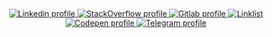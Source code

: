 <!-- <p align="center">
  <a href="https://maiconandsilva.gitlab.io"><strong>maiconandsilva.gitlab.io</strong></a>
</p> -->

<!-- https://github.com/DenverCoder1/readme-typing-svg -->
<!-- <p align="center">
    <a href="https://github.com/maiconandsilva/npx-card-maiconandsilva#readme">
        <img alt="Typing SVG: ~$ docker exec dev ./update" title="~$ docker exec dev ./update" src="/assets/readme-typing-svg.herokuapp.com.svg"/>
    </a>
</p> -->

<!-- https://github.com/alexandresanlim/Badges4-README.md-Profile -->
<p align="center">
<a href="https://www.linkedin.com/in/maiconandsilva">
    <img alt="Linkedin profile" title="Follow me on Linkedin" src="https://img.shields.io/badge/LinkedIn-0077B5?style=for-the-badge&logo=linkedin&logoColor=white"/>
  </a>
  <a href="https://stackoverflow.com/users/15016163/maicon-mauricio">
    <img alt="StackOverflow profile" title="Follow me on Stack Overflow" src="https://img.shields.io/badge/Stack_Overflow-FE7A16?style=for-the-badge&logo=stack-overflow&logoColor=white"/>
  </a>
    <a href="https://gitlab.com/maiconandsilva">
    <img alt="Gitlab profile" title="Follow me on Gitlab" src="https://img.shields.io/badge/GitLab-330F63?style=for-the-badge&logo=gitlab&logoColor=white"/>
  </a>
  <a href="https://git.io/maiconandsilva">
    <img alt="Linklist" title="Linklist: more links to my internet activity" src="https://img.shields.io/badge/linktree-39E09B?style=for-the-badge&logo=linktree&logoColor=white"/>
  </a>
  <a href="https://codepen.io/maiconandsilva">
    <img alt="Codepen profile" title="Follow me on Codepen" src="https://img.shields.io/badge/Codepen-000000?style=for-the-badge&logo=codepen&logoColor=white"/>
  </a>
  <a href="https://t.me/maiconandsilva">
    <img alt="Telegram profile" title="Reach me on Telegram" src="https://img.shields.io/badge/Telegram-2CA5E0?style=for-the-badge&logo=telegram&logoColor=white"/>
  </a>
</p>
